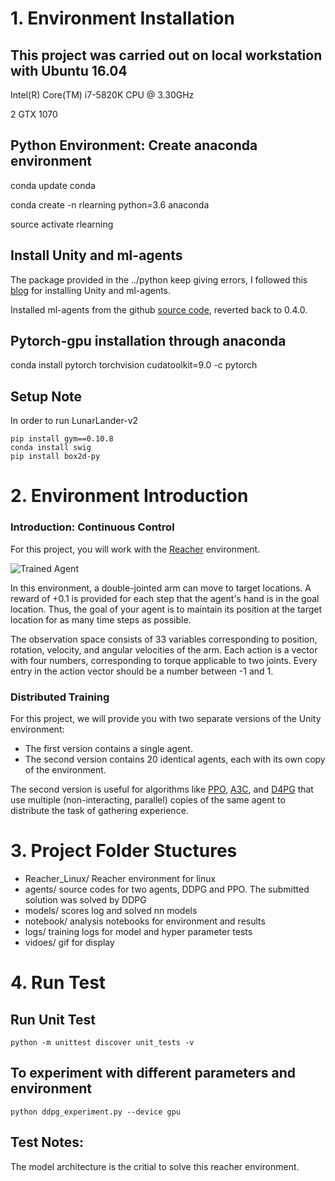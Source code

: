 [//]: # (Image References)

[image1]: https://user-images.githubusercontent.com/10624937/43851024-320ba930-9aff-11e8-8493-ee547c6af349.gif "Trained Agent"
[image2]: https://user-images.githubusercontent.com/10624937/43851646-d899bf20-9b00-11e8-858c-29b5c2c94ccc.png "Crawler"


# 1. Environment Installation 

## This project was carried out on local workstation with Ubuntu 16.04
Intel(R) Core(TM) i7-5820K CPU @ 3.30GHz

2 GTX 1070

## Python Environment: Create anaconda environment

conda update conda

conda create -n rlearning python=3.6 anaconda

source activate rlearning

## Install Unity and ml-agents

The package provided in the ../python keep giving errors, I followed this [blog](https://alexisrozhkov.github.io/unity_rl/) for installing Unity and ml-agents. 

Installed ml-agents from the github [source code](https://github.com/Unity-Technologies/ml-agents), reverted back to 0.4.0. 


## Pytorch-gpu installation through anaconda

conda install pytorch torchvision cudatoolkit=9.0 -c pytorch

## Setup Note
In order to run LunarLander-v2
```
pip install gym==0.10.8
conda install swig 
pip install box2d-py
```

# 2. Environment Introduction

### Introduction: Continuous Control

For this project, you will work with the [Reacher](https://github.com/Unity-Technologies/ml-agents/blob/master/docs/Learning-Environment-Examples.md#reacher) environment.

![Trained Agent][image1]

In this environment, a double-jointed arm can move to target locations. A reward of +0.1 is provided for each step that the agent's hand is in the goal location. Thus, the goal of your agent is to maintain its position at the target location for as many time steps as possible.

The observation space consists of 33 variables corresponding to position, rotation, velocity, and angular velocities of the arm. Each action is a vector with four numbers, corresponding to torque applicable to two joints. Every entry in the action vector should be a number between -1 and 1.

### Distributed Training

For this project, we will provide you with two separate versions of the Unity environment:
- The first version contains a single agent.
- The second version contains 20 identical agents, each with its own copy of the environment.  

The second version is useful for algorithms like [PPO](https://arxiv.org/pdf/1707.06347.pdf), [A3C](https://arxiv.org/pdf/1602.01783.pdf), and [D4PG](https://openreview.net/pdf?id=SyZipzbCb) that use multiple (non-interacting, parallel) copies of the same agent to distribute the task of gathering experience.  

# 3. Project Folder Stuctures
- Reacher_Linux/   Reacher environment for linux
- agents/ source codes for two agents, DDPG and PPO. The submitted solution was solved by DDPG
- models/ scores log and solved nn models
- notebook/ analysis notebooks for environment and results
- logs/ training logs for model and hyper parameter tests 
- vidoes/ gif for display

# 4. Run Test

## Run Unit Test
```
python -m unittest discover unit_tests -v
```

## To experiment with different parameters and environment
```
python ddpg_experiment.py --device gpu 

```

## Test Notes: 
The model architecture is the critial to solve this reacher environment. 

